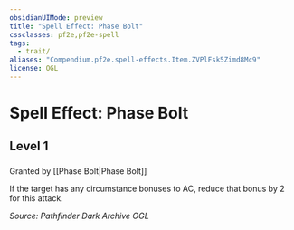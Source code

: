 ```yaml
---
obsidianUIMode: preview
title: "Spell Effect: Phase Bolt"
cssclasses: pf2e,pf2e-spell
tags:
  - trait/
aliases: "Compendium.pf2e.spell-effects.Item.ZVPlFsk5Zimd8Mc9"
license: OGL
---
```

# Spell Effect: Phase Bolt
## Level 1
### 






Granted by [[Phase Bolt|Phase Bolt]]

If the target has any circumstance bonuses to AC, reduce that bonus by 2 for this attack.

*Source: Pathfinder Dark Archive*
*OGL*